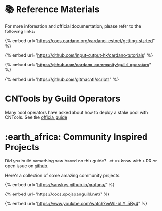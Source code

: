 # :books: Reference Materials

For more information and official documentation, please refer to the following links:

{% embed url="https://docs.cardano.org/cardano-testnet/getting-started" %}

{% embed url="https://github.com/input-output-hk/cardano-tutorials" %}

{% embed url="https://github.com/cardano-community/guild-operators" %}

{% embed url="https://github.com/gitmachtl/scripts" %}

# CNTools by Guild Operators

Many pool operators have asked about how to deploy a stake pool with CNTools. See the [official guide](https://cardano-community.github.io/guild-operators/Scripts/cntools/)

# :earth\_africa: Community Inspired Projects<a id="projects"></a>

Did you build something new based on this guide? Let us know with a PR or open issue on [github](https://github.com/coincashew/coincashew).

Here's a collection of some amazing community projects.

{% embed url="https://sanskys.github.io/grafana/" %}

{% embed url="https://docs.spojapanguild.net/" %}

{% embed url="https://www.youtube.com/watch?v=WI-bLYL5By4" %}